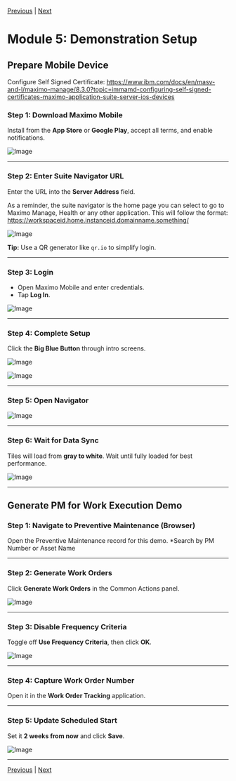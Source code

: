 [Previous](./04_creating_more_health_scores_and_risk_numbers.md) | [Next](./06_more_health_views_and_mobile.md)

# **Module 5: Demonstration Setup**


## **Prepare Mobile Device**

Configure Self Signed Certificate: https://www.ibm.com/docs/en/masv-and-l/maximo-manage/8.3.0?topic=immamd-configuring-self-signed-certificates-maximo-application-suite-server-ios-devices


### **Step 1: Download Maximo Mobile**
Install from the **App Store** or **Google Play**, accept all terms, and enable notifications.

![Image](../images/image_115.png)

---

### **Step 2: Enter Suite Navigator URL**
Enter the URL into the **Server Address** field.

As a reminder, the suite navigator is the home page you can select to go to Maximo
Manage, Health or any other application. This will follow the format:
https://workspaceid.home.instanceid.domainname.something/

![Image](../images/image_116.png)

**Tip:** Use a QR generator like `qr.io` to simplify login.

---

### **Step 3: Login**
- Open Maximo Mobile and enter credentials.
- Tap **Log In**.

![Image](../images/image_117.png)

---

### **Step 4: Complete Setup**
Click the **Big Blue Button** through intro screens.

![Image](../images/image_118.png)

![Image](../images/image_119.png)

---

### **Step 5: Open Navigator**
![Image](../images/image_120.png)

---

### **Step 6: Wait for Data Sync**
Tiles will load from **gray to white**. Wait until fully loaded for best performance.

![Image](../images/image_121.png)

---

## **Generate PM for Work Execution Demo**


### **Step 1: Navigate to Preventive Maintenance (Browser)**
Open the Preventive Maintenance record for this demo.
*Search by PM Number or Asset Name

---

### **Step 2: Generate Work Orders**
Click **Generate Work Orders** in the Common Actions panel.

![Image](../images/image_122.png)

---

### **Step 3: Disable Frequency Criteria**
Toggle off **Use Frequency Criteria**, then click **OK**.

![Image](../images/gwo.png)

---

### **Step 4: Capture Work Order Number**
Open it in the **Work Order Tracking** application.

---

### **Step 5: Update Scheduled Start**
Set it **2 weeks from now** and click **Save**.

![Image](../images/image_124.png)

---

[Previous](./04_creating_more_health_scores_and_risk_numbers.md) | [Next](./06_more_health_views_and_mobile.md)
